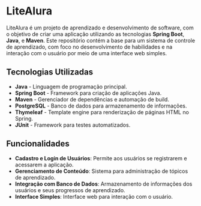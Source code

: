 # LiteAlura

LiteAlura é um projeto de aprendizado e desenvolvimento de software, com o objetivo de criar uma aplicação utilizando as tecnologias **Spring Boot**, **Java**, e **Maven**. Este repositório contém a base para um sistema de controle de aprendizado, com foco no desenvolvimento de habilidades e na interação com o usuário por meio de uma interface web simples.

## Tecnologias Utilizadas

- **Java** - Linguagem de programação principal.
- **Spring Boot** - Framework para criação de aplicações Java.
- **Maven** - Gerenciador de dependências e automação de build.
- **PostgreSQL** - Banco de dados para armazenamento de informações.
- **Thymeleaf** - Template engine para renderização de páginas HTML no Spring.
- **JUnit** - Framework para testes automatizados.

## Funcionalidades

- **Cadastro e Login de Usuários**: Permite aos usuários se registrarem e acessarem a aplicação.
- **Gerenciamento de Conteúdo**: Sistema para administração de tópicos de aprendizado.
- **Integração com Banco de Dados**: Armazenamento de informações dos usuários e seus progressos de aprendizado.
- **Interface Simples**: Interface web para interação com o usuário.
  
